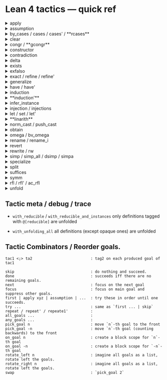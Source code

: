 # Lean 4 tactics — quick ref

<details><summary> apply </summary>
</details>

<details><summary> assumption </summary>
+ close the goal with a hypothesis, or fail.
+ included by `trivial`
</details>

<details><summary> by_cases / cases / cases' / **rcases** </summary>
TODO
</details>

<details><summary> clear </summary>
removes the given hypotheses, or fails if there are remaining references to a hypothesis
</details>

<details><summary> congr / **gcongr** </summary>
+ congr:
  For example, given `⊢ f (g (x + y)) = f (g (y + x))`,
  `congr` produces the goals `⊢ x = y` and `⊢ y = x`,
  while `congr 2` produces the intended `⊢ x + y = y + x`.
+ **gcongr**:
  generalized congr. also work for inequality
</details>

<details><summary> constructor </summary>
If the main goal's target type is an inductive type, `constructor` solves it with
the first matching constructor, or else fails.
</details>

<details><summary> contradiction </summary>
+ closes the main goal if its hypotheses are "trivially contradictory".
+ included by `trivial`
</details>

<details><summary> delta </summary>
`delta id1 id2 ...` delta-expands the definitions `id1`, `id2`, ....
This is a low-level tactic, it will expose how recursive definitions have been compiled by Lean.
</details>

<details><summary> exists </summary>
`exists e₁, e₂, ...` is shorthand for `refine ⟨e₁, e₂, ...⟩; try trivial`.
</details>

<details><summary> exfalso </summary>
turn the goal into False
</details>

<details><summary> exact / refine / refine' </summary>
+ `exact e` : close the goal using `e`
+ refine is similar to exact, but allow holes, which are turned into new goals.
e.g., `refine succ_lt_succ (Nat.lt_trans ?_ (lt_succ_self _))`
+ refine' is similar to refine, but unsolved `_` and implicit parameters are also turned into new goals.
</details>

<details><summary> generalize </summary>
```lean
example : 2 + 3 = 5 := by
  -- Goals (1)
  -- ⊢ 2 + 3 = 5
  generalize h : 3 = x
  -- Goals (1)
  -- x : ℕ
  -- h : 3 = x
  -- ⊢ 2 + x = 5
  rw [← h]
```
</details>

<details><summary> have / have' </summary>
+ have: TODO
+ have': similar to refine'
</details>

<details><summary> induction </summary>
</details>

<details><summary> **induction'** </summary>
+ induction on list length: `induction' ih : l.length generalizing l`
+ strong induction on list length: `induction' ih : l.length using Nat.case_strong_induction_on generalizing l`
</details>

<details><summary> infer_instance </summary>
`exact inferInstance`
</details>

<details><summary> injection / injections </summary>
+ injection : from `(a::b) = (c::d)` we derive `a=c` and `b=d`.
+ injections: do it recursively.
</details>

<details><summary> let / set / let' </summary>
```lean
example : 2 + 3 = 5 := by
  -- Goals (1)
  -- ⊢ 2 + 3 = 5
  set x := 3 with h
  -- Goals (1)
  -- x : ℕ := 3
  -- h : x = 3
  -- ⊢ 2 + x = 5
```
+ let': similar to refine'
</details>

<details><summary> **linarith** </summary>
linear (in)equalities over ℕ, ℤ, and ℚ
</details>

<details><summary> norm_cast / push_cast </summary>
</details>

<details><summary> obtain </summary>
example {a b : Nat} (h : a ≤ b ∧ b ≤ a) : a = b := by
  obtain ⟨h1, h2⟩ := h
  exact Nat.eq_of_le_of_lt_succ h2 $ Nat.lt_succ_of_le h1
</details>

<details><summary> omega / bv_omega </summary>
+ omega: solve integer / natural number linear problems
+ bv_omega: additional helper with BitVec
</details>

<details><summary> rename / rename_i </summary>
```lean
example : ∀ e a b c d : Nat, a = b → a = d → a = c → c = b := by
  intros
  -- Goals (1)
  -- e a³ b c d : ℕ
  -- a² : a³ = b
  -- a¹ : a³ = d
  -- a : a³ = c
  -- ⊢ c = b
  rename _ = _ => hac -- rename last type of _ = _ to hac
  rename_i hab _      -- rename last unnamed hypothesis with _, second last with hab
  -- Goals (1)
  -- e a¹ b c d : ℕ
  -- hab : a¹ = b
  -- a : a¹ = d
  -- hac : a¹ = c
  -- ⊢ c = b
  apply Eq.trans
  apply Eq.symm
  exact hac
  exact hab
```
</details>


<details><summary> revert </summary>
move the hypothesis into goal.
</details>

<details><summary> rewrite / rw </summary>
```lean
example (n : ℕ) (h : n = 2 + 2) : n = 4 := by
  -- ⊢ n = 4
  rw [(by rfl : 4 = 2 + 2)]
  -- ⊢ n = 2 + 2
```
</details>

<details><summary> simp / simp_all / dsimp / simpa </summary>
+ simp
+ simp_all : stronger `simp [*] at *`
+ dsimp: definitional simp
+ simpa: closing form. `simpa [...]` or `simpa [...] using e`.
</details>

<details><summary> specialize </summary>
</details>

<details><summary> split </summary>
</details>

<details><summary> suffices </summary>
TODO
</details>

<details><summary> symm </summary>
convert `a = b` to `b = a`.
</details>


<details><summary> rfl / rfl' / ac_rfl </summary>
+ `rfl`    : trying to close the goal by reflexivity. included by `trivial`
+ `rfl'`   : `set_option smartUnfolding false in with_unfolding_all rfl`
+ `ac_rfl` : `example (a b c d : Nat) : a + b + c + d = d + (b + c) + a := by ac_rfl`
</details>

<details><summary> unfold </summary>
+ `unfold id` unfolds definition `id`.
+ `unfold id1 id2 ...` is equivalent to `unfold id1; unfold id2; ...`.
</details>



## Tactic meta / debug / trace

+ `with_reducible` / `with_reducible_and_instances`
   only definitions tagged with `@[reducible]` are unfolded

+ `with_unfolding_all`
   all definitions (except opaque ones) are unfolded

## Tactic Combinators / Reorder goals.

```
tac1 <;> ta2                          : tag2 on each produced goal of tac1

skip                                  : do nothing and succeed.
done                                  : succeeds iff there are no remaining goals.
next                                  : focus on the next goal
focus                                 : focus on main goal and suppress other goals.
first | apply xyz | assumption | ...  : try these in order until one succeeds.
try ...                               : same as `first ... | skip`
repeat / repeat' / repeate1'          :
all_goals ...                         :
any_goals ...                         :
pick_goal n                           : move `n`-th goal to the front
pick_goal -n                          : move `n`-th goal (counting backwards) to the front
on_goal n                             : create a block scope for `n`-th goal
on_goal -n                            : create a block scope for `-n`-th goal
rotate_left n                         : imagine all goals as a list, rotate left the goals.
rotate_right n                        : imagine all goals as a list, rotate left the goals.
swap                                  : `pick_goal 2`
```
